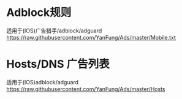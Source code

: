 
# Adblock规则
适用于(IOS)广告猎手/adblock/adguard
https://raw.githubusercontent.com/YanFung/Ads/master/Mobile.txt
#
# Hosts/DNS  广告列表
适用于(IOS)adblock/adguard
https://raw.githubusercontent.com/YanFung/Ads/master/Hosts
